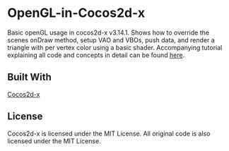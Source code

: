 # OpenGL-in-Cocos2d-x
Basic openGL usage in cocos2d-x v3.14.1. Shows how to override the scenes onDraw method, setup VAO and VBOs, push data, and render a triangle with per vertex color using a basic shader. Accompanying tutorial explaining all code and concepts in detail can be found [here](http://www.lavaxp.net/an-intro-to-opengl-using-cocos2d-x/).

## Built With

[Cocos2d-x](https://github.com/cocos2d/cocos2d-x)

## License

Cocos2d-x is licensed under the MIT License.
All original code is also licensed under the MIT License.
